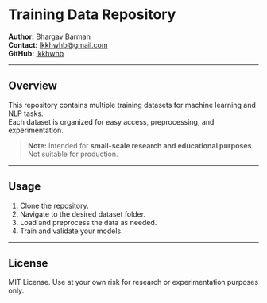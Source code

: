 # Training Data Repository

**Author:** Bhargav Barman  
**Contact:** lkkhwhb@gmail.com  
**GitHub:** [lkkhwhb](https://github.com/lkkhwhb)  

---

## Overview
This repository contains multiple training datasets for machine learning and NLP tasks.  
Each dataset is organized for easy access, preprocessing, and experimentation.

> **Note:** Intended for **small-scale research and educational purposes**. Not suitable for production.  

---

## Usage
1. Clone the repository.  
2. Navigate to the desired dataset folder.  
3. Load and preprocess the data as needed.  
4. Train and validate your models.  

---

## License
MIT License. Use at your own risk for research or experimentation purposes only.
